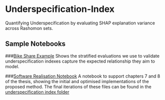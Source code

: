 # Underspecification-Index
Quantifying Underspecification by evaluating SHAP explanation variance across Rashomon sets.

## Sample Notebooks

###[Bike Share Example](Bikeshare_Example.ipynb)
Shows the stratified evaluations we use to validate underspecification indexes capture the
expected relationship they aim to model.

###[Software Realisation Notebook](Software_Realisation.ipynb)
A notebook to support chapters 7 and 8 of the thesis, showing the initial and optimised 
implementations of the proposed method. The final iterations of these files can 
be found in the [underspecification index folder](underspecification_index)